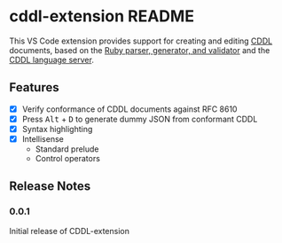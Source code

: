 # cddl-extension README

This VS Code extension provides support for creating and editing [CDDL](https://datatracker.ietf.org/doc/html/rfc8610) documents, based on the [Ruby parser, generator, and validator](https://rubygems.org/gems/cddl/versions/0.12.11) and the [CDDL language server](https://github.com/anweiss/cddl).

## Features

- [x] Verify conformance of CDDL documents against RFC 8610
- [x] Press <kbd>Alt</kbd> + <kbd>D</kbd> to generate dummy JSON from conformant CDDL
- [x] Syntax highlighting
- [x] Intellisense
    - Standard prelude
    - Control operators

## Release Notes

### 0.0.1

Initial release of CDDL-extension

